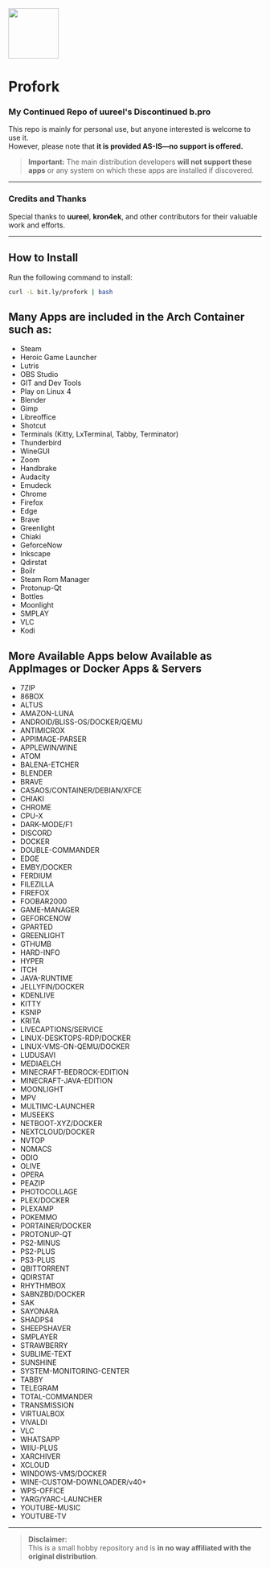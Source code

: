 <img src="https://github.com/user-attachments/assets/aa7e6947-2f5b-404d-8702-ee0322281e06" width="100" />

# Profork

### My Continued Repo of uureel's Discontinued b.pro

This repo is mainly for personal use, but anyone interested is welcome to use it.  
However, please note that **it is provided AS-IS—no support is offered.**

> **Important:** The main distribution developers **will not support these apps** or any system on which these apps are installed if discovered.

---

### Credits and Thanks
Special thanks to **uureel**, **kron4ek**, and other contributors for their valuable work and efforts.

---

## How to Install
Run the following command to install:

```bash
curl -L bit.ly/profork | bash
```
## Many Apps are included in the Arch Container such as:


- Steam
- Heroic Game Launcher
- Lutris
- OBS Studio
- GIT and Dev Tools
- Play on Linux 4
- Blender
- Gimp
- Libreoffice
- Shotcut
- Terminals (Kitty, LxTerminal, Tabby, Terminator)
- Thunderbird
- WineGUI
- Zoom
- Handbrake
- Audacity
- Emudeck
- Chrome
- Firefox
- Edge
- Brave
- Greenlight
- Chiaki
- GeforceNow
- Inkscape
- Qdirstat
- Boilr
- Steam Rom Manager
- Protonup-Qt
- Bottles
- Moonlight
- SMPLAY
- VLC
- Kodi

  
## More Available Apps below Available as AppImages or Docker Apps & Servers

- 7ZIP
- 86BOX
- ALTUS
- AMAZON-LUNA
- ANDROID/BLISS-OS/DOCKER/QEMU
- ANTIMICROX
- APPIMAGE-PARSER
- APPLEWIN/WINE
- ATOM
- BALENA-ETCHER
- BLENDER
- BRAVE
- CASAOS/CONTAINER/DEBIAN/XFCE
- CHIAKI
- CHROME
- CPU-X
- DARK-MODE/F1
- DISCORD
- DOCKER
- DOUBLE-COMMANDER
- EDGE
- EMBY/DOCKER
- FERDIUM
- FILEZILLA
- FIREFOX
- FOOBAR2000
- GAME-MANAGER
- GEFORCENOW
- GPARTED
- GREENLIGHT
- GTHUMB
- HARD-INFO
- HYPER
- ITCH
- JAVA-RUNTIME
- JELLYFIN/DOCKER
- KDENLIVE
- KITTY
- KSNIP
- KRITA
- LIVECAPTIONS/SERVICE
- LINUX-DESKTOPS-RDP/DOCKER
- LINUX-VMS-ON-QEMU/DOCKER
- LUDUSAVI
- MEDIAELCH
- MINECRAFT-BEDROCK-EDITION
- MINECRAFT-JAVA-EDITION
- MOONLIGHT
- MPV
- MULTIMC-LAUNCHER
- MUSEEKS
- NETBOOT-XYZ/DOCKER
- NEXTCLOUD/DOCKER
- NVTOP
- NOMACS
- ODIO
- OLIVE
- OPERA
- PEAZIP
- PHOTOCOLLAGE
- PLEX/DOCKER
- PLEXAMP
- POKEMMO
- PORTAINER/DOCKER
- PROTONUP-QT
- PS2-MINUS
- PS2-PLUS
- PS3-PLUS
- QBITTORRENT
- QDIRSTAT
- RHYTHMBOX
- SABNZBD/DOCKER
- SAK
- SAYONARA
- SHADPS4
- SHEEPSHAVER
- SMPLAYER
- STRAWBERRY
- SUBLIME-TEXT
- SUNSHINE
- SYSTEM-MONITORING-CENTER
- TABBY
- TELEGRAM
- TOTAL-COMMANDER
- TRANSMISSION
- VIRTUALBOX
- VIVALDI
- VLC
- WHATSAPP
- WIIU-PLUS
- XARCHIVER
- XCLOUD
- WINDOWS-VMS/DOCKER
- WINE-CUSTOM-DOWNLOADER/v40+
- WPS-OFFICE
- YARG/YARC-LAUNCHER
- YOUTUBE-MUSIC
- YOUTUBE-TV

---

> **Disclaimer:**  
> This is a small hobby repository and is **in no way affiliated with the original distribution**.
